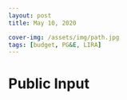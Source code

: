 ```yaml
---
layout: post
title: May 10, 2020

cover-img: /assets/img/path.jpg
tags: [budget, PG&E, LIRA]
---
```


# Public Input
